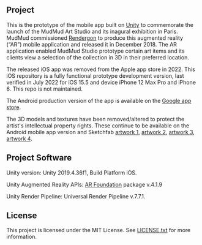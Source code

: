 ## Project
This is the prototype of the mobile app built on [Unity](https://unity.com/) to commemorate the launch of the MudMud Art Studio and its inagural exhibition in Paris. MudMud commissioned [Rendergon](https://rendergon.com/portfolio/mudmudarstudio/)  to produce this augmented reality (“AR”) mobile application and released it in December 2018. The AR application enabled MudMud Studio prototype certain art items and its clients view a selection of the collection in 3D in their preferred location.

The released iOS app was removed from the Apple app store in 2022. This iOS repository is a fully functional prototype development version, last verified in July 2022 for iOS 15.5 and device iPhone 12 Max Pro and iPhone 6. This repo is not maintained.

The Android production version of the app is available on the [Google app store](https://play.google.com/store/apps/details?id=com.Rendergon.MudMudAR_Art).

The 3D models and textures have been removed/altered to protect the artist's intellectual property rights. These continue to be available on the Android mobile app version and Sketchfab [artwork 1](https://sketchfab.com/3d-models/mudmud-tribal-art-component-1-fbc49cd2684d43a28d5f6a889290f72e), [artwork 2](https://sketchfab.com/3d-models/mudmud-tribal-art-component-2-6f7da650a5a8426f9b1db61b0b88a10c), [artwork 3](https://sketchfab.com/3d-models/mudmud-tribal-art-component-3-bbc4642ab606425c9088faef119fb1fe), [artwork 4](https://sketchfab.com/3d-models/glace-ceramic-3a5eb273d09a435b9ad06d9cbf0593b4).

## Project Software
Unity version: Unity 2019.4.36f1, Build Platform iOS.

Unity Augmented Reality APIs: [AR Foundation](https://docs.unity3d.com/Packages/com.unity.xr.arfoundation@4.1/manual/index.html) package v.4.1.9

Unity Render Pipeline: Universal Render Pipeline v.7.7.1.

## License
This project is licensed under the MIT License. See [LICENSE.txt](https://github.com/sergiosolorzano/MudMud-ARStudio-iOS/blob/main/LICENSE) for more information.
